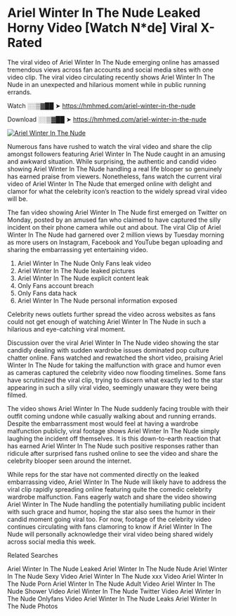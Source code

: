 ﻿# Ariel Winter In The Nude Leaked Horny Video [Watch N*de] Viral X-Rated

The viral video of ﻿Ariel Winter In The Nude emerging online has amassed tremendous views across fan accounts and social media sites with one video clip. The viral video circulating recently shows ﻿Ariel Winter In The Nude in an unexpected and hilarious moment while in public running errands. 

Watch ░░▒▓██ ➤ https://hmhmed.com/ariel-winter-in-the-nude

Download ░░▒▓██ ➤ https://hmhmed.com/ariel-winter-in-the-nude

[![Ariel Winter In The Nude](https://i.imgur.com/dJHk4Zq.gif)](https://hmhmed.com/ariel-winter-in-the-nude)

Numerous fans have rushed to watch the viral video and share the clip amongst followers featuring ﻿Ariel Winter In The Nude caught in an amusing and awkward situation. While surprising, the authentic and candid video showing ﻿Ariel Winter In The Nude handling a real life blooper so genuinely has earned praise from viewers. Nonetheless, fans watch the current viral video of ﻿Ariel Winter In The Nude that emerged online with delight and clamor for what the celebrity icon’s reaction to the widely spread viral video will be.

The fan video showing ﻿Ariel Winter In The Nude first emerged on Twitter on Monday, posted by an amused fan who claimed to have captured the silly incident on their phone camera while out and about. The viral Clip of ﻿Ariel Winter In The Nude had garnered over 2 million views by Tuesday morning as more users on Instagram, Facebook and YouTube began uploading and sharing the embarrassing yet entertaining video. 

1. ﻿Ariel Winter In The Nude Only Fans leak video
2. ﻿Ariel Winter In The Nude leaked pictures
3. ﻿Ariel Winter In The Nude explicit content leak
4. Only Fans account breach
5. Only Fans data hack
6. ﻿Ariel Winter In The Nude personal information exposed

Celebrity news outlets further spread the video across websites as fans could not get enough of watching ﻿Ariel Winter In The Nude in such a hilarious and eye-catching viral moment. 

Discussion over the viral ﻿Ariel Winter In The Nude video showing the star candidly dealing with sudden wardrobe issues dominated pop culture chatter online. Fans watched and rewatched the short video, praising ﻿Ariel Winter In The Nude for taking the malfunction with grace and humor even as cameras captured the celebrity video now flooding timelines. Some fans have scrutinized the viral clip, trying to discern what exactly led to the star appearing in such a silly viral video, seemingly unaware they were being filmed.

The video shows ﻿Ariel Winter In The Nude suddenly facing trouble with their outfit coming undone while casually walking about and running errands. Despite the embarrassment most would feel at having a wardrobe malfunction publicly, viral footage shows ﻿Ariel Winter In The Nude simply laughing the incident off themselves. It is this down-to-earth reaction that has earned ﻿Ariel Winter In The Nude such positive responses rather than ridicule after surprised fans rushed online to see the video and share the celebrity blooper seen around the internet.  

While reps for the star have not commented directly on the leaked embarrassing video, ﻿Ariel Winter In The Nude will likely have to address the viral clip rapidly spreading online featuring quite the comedic celebrity wardrobe malfunction. Fans eagerly watch and share the video showing ﻿Ariel Winter In The Nude handling the potentially humiliating public incident with such grace and humor, hoping the star also sees the humor in their candid moment going viral too. For now, footage of the celebrity video continues circulating with fans clamoring to know if ﻿Ariel Winter In The Nude will personally acknowledge their viral video being shared widely across social media this week.

Related Searches

﻿Ariel Winter In The Nude Leaked
﻿Ariel Winter In The Nude Nude
﻿Ariel Winter In The Nude Sexy Video
﻿Ariel Winter In The Nude xxx Video
﻿Ariel Winter In The Nude Porn
﻿Ariel Winter In The Nude Adult Video
﻿Ariel Winter In The Nude Shower Video
﻿Ariel Winter In The Nude Twitter Video
﻿Ariel Winter In The Nude Onlyfans Video
﻿Ariel Winter In The Nude Leaks
﻿Ariel Winter In The Nude Photos